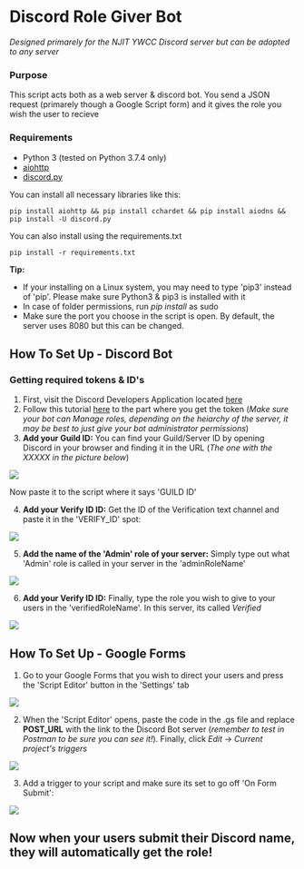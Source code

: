# Discord Role Giver Bot

*Designed primarely for the NJIT YWCC Discord server but can be adopted to any server*

### Purpose
This script acts both as a web server & discord bot. You send a JSON request (primarely though a Google Script form) and it gives the role you wish the user to recieve

### Requirements
* Python 3 (tested on Python 3.7.4 only)
* [aiohttp](https://aiohttp.readthedocs.io/en/stable/)
* [discord.py](https://discordpy.readthedocs.io/en/latest/intro.html)

You can install all necessary libraries like this:
```
pip install aiohttp && pip install cchardet && pip install aiodns && pip install -U discord.py
```
You can also install using the requirements.txt
```
pip install -r requirements.txt
```

**Tip:**
* If your installing on a Linux system, you may need to type 'pip3' instead of 'pip'. Please make sure Python3 & pip3 is installed with it
* In case of folder permissions, run *pip install* as sudo
* Make sure the port you choose in the script is open. By default, the server uses 8080 but this can be changed.

## How To Set Up - Discord Bot

### Getting required tokens & ID's
1. First, visit the Discord Developers Application located [here](https://discordapp.com/developers/applications/)
2. Follow this tutorial [here](https://github.com/reactiflux/discord-irc/wiki/Creating-a-discord-bot-&-getting-a-token) to the part where you get the token (*Make sure your bot can Manage roles, depending on the heiarchy of the server, it may be best to just give your bot administrator permissions*)
3. **Add your Guild ID:** You can find your Guild/Server ID by opening Discord in your browser and finding it in the URL (*The one with the XXXXX in the picture below*)

![](https://i.imgur.com/iUQVRPU.jpg)

Now paste it to the script where it says 'GUILD ID'

4.  **Add your Verify ID ID:** Get the ID of the Verification text channel and paste it in the 'VERIFY_ID' spot:

![](https://i.imgur.com/EzYbnta.jpg)

5.  **Add the name of the 'Admin' role of your server:** Simply type out what 'Admin' role is called in your server in the 'adminRoleName'

![](https://i.imgur.com/LMg5jX5.jpg)

6.  **Add your Verify ID ID:** Finally, type the role you wish to give to your users in the 'verifiedRoleName'. In this server, its called *Verified*

![](https://i.imgur.com/Z0spY19.jpg)

## How To Set Up - Google Forms

1. Go to your Google Forms that you wish to direct your users and press the 'Script Editor' button in the 'Settings' tab

![](https://i.imgur.com/OEflzrE.jpg)

2. When the 'Script Editor' opens, paste the code in the .gs file and replace **POST_URL** with the link to the Discord Bot server (*remember to test in Postman to be sure you can see it!*). Finally, click *Edit* -> *Current project's triggers*

![](https://i.imgur.com/UWxvg3s.jpg)

3. Add a trigger to your script and make sure its set to go off 'On Form Submit':

![](https://i.imgur.com/f7gNeeC.jpg)

## Now when your users submit their Discord name, they will automatically get the role!
